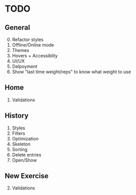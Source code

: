 # TODO


## General 

0. Refactor styles
3. Offline/Online mode
5. Themes
7. Hovers + Accessiblity
8. UI/UX
11. Delpoyment
13. Show "last time weight/reps" to know what weight to use


## Home

1. Validations


## History

1. Styles
2. Filters
3. Optimization
4. Skeleton
5. Sorting
8. Delete entries
9. Open/Show


## New Exercise

2. Validations
